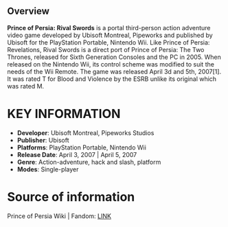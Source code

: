 ## Overview

**Prince of Persia: Rival Swords** is a portal third-person action adventure video game developed by Ubisoft Montreal, Pipeworks and published by Ubisoft for the PlayStation Portable, Nintendo Wii. Like Prince of Persia: Revelations, Rival Swords is a direct port of Prince of Persia: The Two Thrones, released for Sixth Generation Consoles and the PC in 2005. When released on the Nintendo Wii, its control scheme was modified to suit the needs of the Wii Remote. The game was released April 3d and 5th, 2007[1]. It was rated T for Blood and Violence by the ESRB unlike its original which was rated M.
# KEY INFORMATION

- **Developer**: Ubisoft Montreal, Pipeworks Studios
- **Publisher**: Ubisoft
- **Platforms**: PlayStation Portable, Nintendo Wii
- **Release Date**: April 3, 2007 | April 5, 2007
- **Genre**: Action-adventure, hack and slash, platform
- **Modes**: Single-player
# Source of information
 Prince of Persia Wiki | Fandom: [LINK](https://princeofpersia.fandom.com/wiki/Prince_of_Persia:_Rival_Swords)